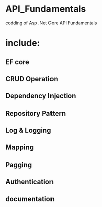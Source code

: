 # API_Fundamentals
codding of Asp .Net Core API Fundamentals 
# include:
## EF core
## CRUD Operation
## Dependency Injection
## Repository Pattern
## Log & Logging 
## Mapping
## Pagging
## Authentication
## documentation
